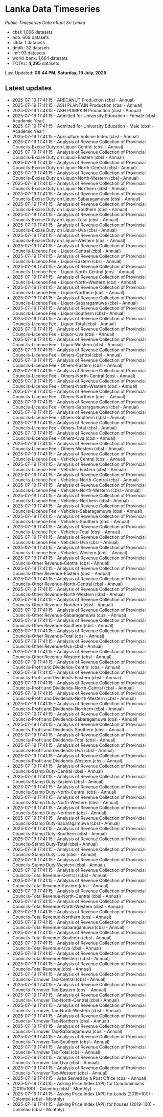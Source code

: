 # Lanka Data Timeseries
*Public Timeseries Data about Sri Lanka*

* cbsl: 1,896 datasets
* adb: 609 datasets
* sltda: 1 datasets
* dmtlk: 32 datasets
* imf: 93 datasets
* world_bank: 1,664 datasets
* TOTAL: **4,295** datasets

Last Updated: **06:44 PM, Saturday, 19 July, 2025**

## Latest updates

* 2025-07-19 17:41:15 - ARECANUT Production (cbsl - Annual)
* 2025-07-19 17:41:15 - ASH PLANTAIN Production (cbsl - Annual)
* 2025-07-19 17:41:15 - ASH PUMPKIN Production (cbsl - Annual)
* 2025-07-19 17:41:15 - Admitted for University Education - Female (cbsl - Academic Year)
* 2025-07-19 17:41:15 - Admitted for University Education - Male (cbsl - Academic Year)
* 2025-07-19 17:41:15 - Agriculture Volume Index (cbsl - Annual)
* 2025-07-19 17:41:15 - Analysis of Revenue Collection of Provincial Councils-Excise Duty on Liquor-Central (cbsl - Annual)
* 2025-07-19 17:41:15 - Analysis of Revenue Collection of Provincial Councils-Excise Duty on Liquor-Eastern (cbsl - Annual)
* 2025-07-19 17:41:15 - Analysis of Revenue Collection of Provincial Councils-Excise Duty on Liquor-North-Central (cbsl - Annual)
* 2025-07-19 17:41:15 - Analysis of Revenue Collection of Provincial Councils-Excise Duty on Liquor-North-Western (cbsl - Annual)
* 2025-07-19 17:41:15 - Analysis of Revenue Collection of Provincial Councils-Excise Duty on Liquor-Northern (cbsl - Annual)
* 2025-07-19 17:41:15 - Analysis of Revenue Collection of Provincial Councils-Excise Duty on Liquor-Sabaragamuwa (cbsl - Annual)
* 2025-07-19 17:41:15 - Analysis of Revenue Collection of Provincial Councils-Excise Duty on Liquor-Southern (cbsl - Annual)
* 2025-07-19 17:41:15 - Analysis of Revenue Collection of Provincial Councils-Excise Duty on Liquor-Total (cbsl - Annual)
* 2025-07-19 17:41:15 - Analysis of Revenue Collection of Provincial Councils-Excise Duty on Liquor-Uva (cbsl - Annual)
* 2025-07-19 17:41:15 - Analysis of Revenue Collection of Provincial Councils-Excise Duty on Liquor-Western (cbsl - Annual)
* 2025-07-19 17:41:15 - Analysis of Revenue Collection of Provincial Councils-Licence Fee - Liquor-Central (cbsl - Annual)
* 2025-07-19 17:41:15 - Analysis of Revenue Collection of Provincial Councils-Licence Fee - Liquor-Eastern (cbsl - Annual)
* 2025-07-19 17:41:15 - Analysis of Revenue Collection of Provincial Councils-Licence Fee - Liquor-North-Central (cbsl - Annual)
* 2025-07-19 17:41:15 - Analysis of Revenue Collection of Provincial Councils-Licence Fee - Liquor-North-Western (cbsl - Annual)
* 2025-07-19 17:41:15 - Analysis of Revenue Collection of Provincial Councils-Licence Fee - Liquor-Northern (cbsl - Annual)
* 2025-07-19 17:41:15 - Analysis of Revenue Collection of Provincial Councils-Licence Fee - Liquor-Sabaragamuwa (cbsl - Annual)
* 2025-07-19 17:41:15 - Analysis of Revenue Collection of Provincial Councils-Licence Fee - Liquor-Southern (cbsl - Annual)
* 2025-07-19 17:41:15 - Analysis of Revenue Collection of Provincial Councils-Licence Fee - Liquor-Total (cbsl - Annual)
* 2025-07-19 17:41:15 - Analysis of Revenue Collection of Provincial Councils-Licence Fee - Liquor-Uva (cbsl - Annual)
* 2025-07-19 17:41:15 - Analysis of Revenue Collection of Provincial Councils-Licence Fee - Liquor-Western (cbsl - Annual)
* 2025-07-19 17:41:15 - Analysis of Revenue Collection of Provincial Councils-Licence Fee - Others-Central (cbsl - Annual)
* 2025-07-19 17:41:15 - Analysis of Revenue Collection of Provincial Councils-Licence Fee - Others-Eastern (cbsl - Annual)
* 2025-07-19 17:41:15 - Analysis of Revenue Collection of Provincial Councils-Licence Fee - Others-North-Central (cbsl - Annual)
* 2025-07-19 17:41:15 - Analysis of Revenue Collection of Provincial Councils-Licence Fee - Others-North-Western (cbsl - Annual)
* 2025-07-19 17:41:15 - Analysis of Revenue Collection of Provincial Councils-Licence Fee - Others-Northern (cbsl - Annual)
* 2025-07-19 17:41:15 - Analysis of Revenue Collection of Provincial Councils-Licence Fee - Others-Sabaragamuwa (cbsl - Annual)
* 2025-07-19 17:41:15 - Analysis of Revenue Collection of Provincial Councils-Licence Fee - Others-Southern (cbsl - Annual)
* 2025-07-19 17:41:15 - Analysis of Revenue Collection of Provincial Councils-Licence Fee - Others-Total (cbsl - Annual)
* 2025-07-19 17:41:15 - Analysis of Revenue Collection of Provincial Councils-Licence Fee - Others-Uva (cbsl - Annual)
* 2025-07-19 17:41:15 - Analysis of Revenue Collection of Provincial Councils-Licence Fee - Others-Western (cbsl - Annual)
* 2025-07-19 17:41:15 - Analysis of Revenue Collection of Provincial Councils-Licence Fee - Vehicles-Central (cbsl - Annual)
* 2025-07-19 17:41:15 - Analysis of Revenue Collection of Provincial Councils-Licence Fee - Vehicles-Eastern (cbsl - Annual)
* 2025-07-19 17:41:15 - Analysis of Revenue Collection of Provincial Councils-Licence Fee - Vehicles-North-Central (cbsl - Annual)
* 2025-07-19 17:41:15 - Analysis of Revenue Collection of Provincial Councils-Licence Fee - Vehicles-North-Western (cbsl - Annual)
* 2025-07-19 17:41:15 - Analysis of Revenue Collection of Provincial Councils-Licence Fee - Vehicles-Northern (cbsl - Annual)
* 2025-07-19 17:41:15 - Analysis of Revenue Collection of Provincial Councils-Licence Fee - Vehicles-Sabaragamuwa (cbsl - Annual)
* 2025-07-19 17:41:15 - Analysis of Revenue Collection of Provincial Councils-Licence Fee - Vehicles-Southern (cbsl - Annual)
* 2025-07-19 17:41:15 - Analysis of Revenue Collection of Provincial Councils-Licence Fee - Vehicles-Total (cbsl - Annual)
* 2025-07-19 17:41:15 - Analysis of Revenue Collection of Provincial Councils-Licence Fee - Vehicles-Uva (cbsl - Annual)
* 2025-07-19 17:41:15 - Analysis of Revenue Collection of Provincial Councils-Licence Fee - Vehicles-Western (cbsl - Annual)
* 2025-07-19 17:41:15 - Analysis of Revenue Collection of Provincial Councils-Other Revenue-Central (cbsl - Annual)
* 2025-07-19 17:41:15 - Analysis of Revenue Collection of Provincial Councils-Other Revenue-Eastern (cbsl - Annual)
* 2025-07-19 17:41:15 - Analysis of Revenue Collection of Provincial Councils-Other Revenue-North-Central (cbsl - Annual)
* 2025-07-19 17:41:15 - Analysis of Revenue Collection of Provincial Councils-Other Revenue-North-Western (cbsl - Annual)
* 2025-07-19 17:41:15 - Analysis of Revenue Collection of Provincial Councils-Other Revenue-Northern (cbsl - Annual)
* 2025-07-19 17:41:15 - Analysis of Revenue Collection of Provincial Councils-Other Revenue-Sabaragamuwa (cbsl - Annual)
* 2025-07-19 17:41:15 - Analysis of Revenue Collection of Provincial Councils-Other Revenue-Southern (cbsl - Annual)
* 2025-07-19 17:41:15 - Analysis of Revenue Collection of Provincial Councils-Other Revenue-Total (cbsl - Annual)
* 2025-07-19 17:41:15 - Analysis of Revenue Collection of Provincial Councils-Other Revenue-Uva (cbsl - Annual)
* 2025-07-19 17:41:15 - Analysis of Revenue Collection of Provincial Councils-Other Revenue-Western (cbsl - Annual)
* 2025-07-19 17:41:15 - Analysis of Revenue Collection of Provincial Councils-Profit and Dividends-Central (cbsl - Annual)
* 2025-07-19 17:41:15 - Analysis of Revenue Collection of Provincial Councils-Profit and Dividends-Eastern (cbsl - Annual)
* 2025-07-19 17:41:15 - Analysis of Revenue Collection of Provincial Councils-Profit and Dividends-North-Central (cbsl - Annual)
* 2025-07-19 17:41:15 - Analysis of Revenue Collection of Provincial Councils-Profit and Dividends-North-Western (cbsl - Annual)
* 2025-07-19 17:41:15 - Analysis of Revenue Collection of Provincial Councils-Profit and Dividends-Northern (cbsl - Annual)
* 2025-07-19 17:41:15 - Analysis of Revenue Collection of Provincial Councils-Profit and Dividends-Sabaragamuwa (cbsl - Annual)
* 2025-07-19 17:41:15 - Analysis of Revenue Collection of Provincial Councils-Profit and Dividends-Southern (cbsl - Annual)
* 2025-07-19 17:41:15 - Analysis of Revenue Collection of Provincial Councils-Profit and Dividends-Total (cbsl - Annual)
* 2025-07-19 17:41:15 - Analysis of Revenue Collection of Provincial Councils-Profit and Dividends-Uva (cbsl - Annual)
* 2025-07-19 17:41:15 - Analysis of Revenue Collection of Provincial Councils-Profit and Dividends-Western (cbsl - Annual)
* 2025-07-19 17:41:15 - Analysis of Revenue Collection of Provincial Councils-Stamp Duty-Central (cbsl - Annual)
* 2025-07-19 17:41:15 - Analysis of Revenue Collection of Provincial Councils-Stamp Duty-Eastern (cbsl - Annual)
* 2025-07-19 17:41:15 - Analysis of Revenue Collection of Provincial Councils-Stamp Duty-North-Central (cbsl - Annual)
* 2025-07-19 17:41:15 - Analysis of Revenue Collection of Provincial Councils-Stamp Duty-North-Western (cbsl - Annual)
* 2025-07-19 17:41:15 - Analysis of Revenue Collection of Provincial Councils-Stamp Duty-Northern (cbsl - Annual)
* 2025-07-19 17:41:15 - Analysis of Revenue Collection of Provincial Councils-Stamp Duty-Sabaragamuwa (cbsl - Annual)
* 2025-07-19 17:41:15 - Analysis of Revenue Collection of Provincial Councils-Stamp Duty-Southern (cbsl - Annual)
* 2025-07-19 17:41:15 - Analysis of Revenue Collection of Provincial Councils-Stamp Duty-Total (cbsl - Annual)
* 2025-07-19 17:41:15 - Analysis of Revenue Collection of Provincial Councils-Stamp Duty-Uva (cbsl - Annual)
* 2025-07-19 17:41:15 - Analysis of Revenue Collection of Provincial Councils-Stamp Duty-Western (cbsl - Annual)
* 2025-07-19 17:41:15 - Analysis of Revenue Collection of Provincial Councils-Total Revenue-Central (cbsl - Annual)
* 2025-07-19 17:41:15 - Analysis of Revenue Collection of Provincial Councils-Total Revenue-Eastern (cbsl - Annual)
* 2025-07-19 17:41:15 - Analysis of Revenue Collection of Provincial Councils-Total Revenue-North-Central (cbsl - Annual)
* 2025-07-19 17:41:15 - Analysis of Revenue Collection of Provincial Councils-Total Revenue-North-Western (cbsl - Annual)
* 2025-07-19 17:41:15 - Analysis of Revenue Collection of Provincial Councils-Total Revenue-Northern (cbsl - Annual)
* 2025-07-19 17:41:15 - Analysis of Revenue Collection of Provincial Councils-Total Revenue-Sabaragamuwa (cbsl - Annual)
* 2025-07-19 17:41:15 - Analysis of Revenue Collection of Provincial Councils-Total Revenue-Southern (cbsl - Annual)
* 2025-07-19 17:41:15 - Analysis of Revenue Collection of Provincial Councils-Total Revenue-Uva (cbsl - Annual)
* 2025-07-19 17:41:15 - Analysis of Revenue Collection of Provincial Councils-Total Revenue-Western (cbsl - Annual)
* 2025-07-19 17:41:15 - Analysis of Revenue Collection of Provincial Councils-Total Revenue (cbsl - Annual)
* 2025-07-19 17:41:15 - Analysis of Revenue Collection of Provincial Councils-Turnover Tax-Central (cbsl - Annual)
* 2025-07-19 17:41:15 - Analysis of Revenue Collection of Provincial Councils-Turnover Tax-Eastern (cbsl - Annual)
* 2025-07-19 17:41:15 - Analysis of Revenue Collection of Provincial Councils-Turnover Tax-North-Central (cbsl - Annual)
* 2025-07-19 17:41:15 - Analysis of Revenue Collection of Provincial Councils-Turnover Tax-North-Western (cbsl - Annual)
* 2025-07-19 17:41:15 - Analysis of Revenue Collection of Provincial Councils-Turnover Tax-Northern (cbsl - Annual)
* 2025-07-19 17:41:15 - Analysis of Revenue Collection of Provincial Councils-Turnover Tax-Sabaragamuwa (cbsl - Annual)
* 2025-07-19 17:41:15 - Analysis of Revenue Collection of Provincial Councils-Turnover Tax-Southern (cbsl - Annual)
* 2025-07-19 17:41:15 - Analysis of Revenue Collection of Provincial Councils-Turnover Tax-Total (cbsl - Annual)
* 2025-07-19 17:41:15 - Analysis of Revenue Collection of Provincial Councils-Turnover Tax-Uva (cbsl - Annual)
* 2025-07-19 17:41:15 - Analysis of Revenue Collection of Provincial Councils-Turnover Tax-Western (cbsl - Annual)
* 2025-07-19 17:41:15 - Area Served by a Post Office (cbsl - Annual)
* 2025-07-19 17:41:15 - Asking Price Index (API) for Condominiums (2019=100) - Colombo (cbsl - Monthly)
* 2025-07-19 17:41:15 - Asking Price Index (API) for Lands (2019=100) - Colombo (cbsl - Monthly)
* 2025-07-19 17:41:15 - Asking Price Index (API) for houses (2019-100) - Colombo (cbsl - Monthly)